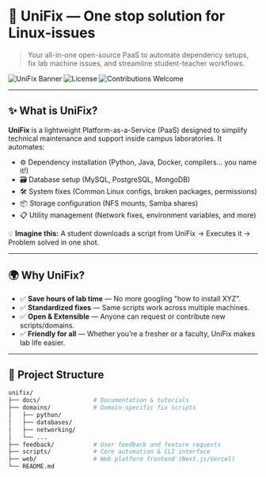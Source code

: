 # 🚀 UniFix — One stop solution for Linux-issues

> Your all-in-one open-source PaaS to automate dependency setups, fix lab machine issues, and streamline student-teacher workflows.

![UniFix Banner](https://img.shields.io/badge/Powered%20By-Open%20Source-4CAF50?style=for-the-badge&logo=opensourceinitiative)
![License](https://img.shields.io/github/license/YOUR_USERNAME/unifix?style=for-the-badge)
![Contributions Welcome](https://img.shields.io/badge/Contributions-Welcome-blue?style=for-the-badge&logo=github)

---

## ✨ What is UniFix?

**UniFix** is a lightweight Platform-as-a-Service (PaaS) designed to simplify technical maintenance and support inside campus laboratories. It automates:

- ⚙️ Dependency installation (Python, Java, Docker, compilers… you name it!)
- 🗃️ Database setup (MySQL, PostgreSQL, MongoDB)
- 🛠️ System fixes (Common Linux configs, broken packages, permissions)
- 📦 Storage configuration (NFS mounts, Samba shares)
- 📋 Utility management (Network fixes, environment variables, and more)

💡 **Imagine this:** A student downloads a script from UniFix → Executes it → Problem solved in one shot.

---

## 🌍 Why UniFix?

- ✅ **Save hours of lab time** — No more googling "how to install XYZ".
- ✅ **Standardized fixes** — Same scripts work across multiple machines.
- ✅ **Open & Extensible** — Anyone can request or contribute new scripts/domains.
- ✅ **Friendly for all** — Whether you’re a fresher or a faculty, UniFix makes lab life easier.

---

## 📂 Project Structure

```bash
unifix/
├── docs/               # Documentation & tutorials
├── domains/            # Domain-specific fix scripts
│   ├── python/
│   ├── databases/
│   ├── networking/
│   └── ...
├── feedback/           # User feedback and feature requests
├── scripts/            # Core automation & CLI interface
├── web/                # Web platform frontend (Next.js/Vercel)
└── README.md
